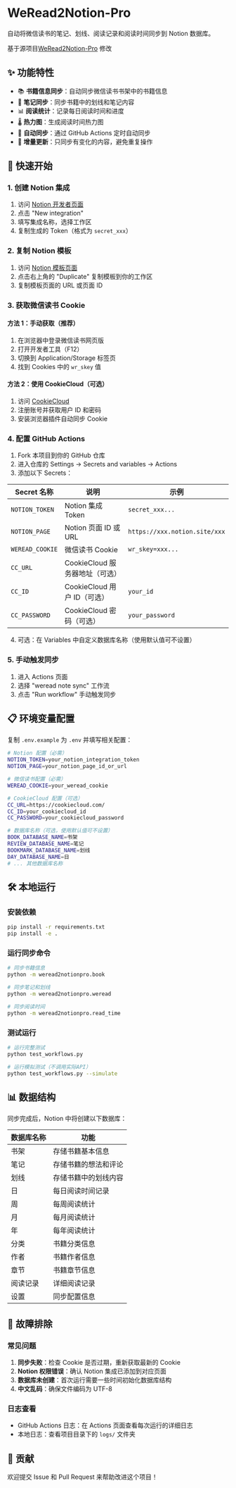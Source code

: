 # WeRead2Notion-Pro

自动将微信读书的笔记、划线、阅读记录和阅读时间同步到 Notion 数据库。

基于源项目[WeRead2Notion-Pro](https://github.com/malinkang/weread2notion-pro) 修改

## ✨ 功能特性

- 📚 **书籍信息同步**：自动同步微信读书书架中的书籍信息
- 📝 **笔记同步**：同步书籍中的划线和笔记内容
- 📊 **阅读统计**：记录每日阅读时间和进度
- 🌡️ **热力图**：生成阅读时间热力图
- 🔄 **自动同步**：通过 GitHub Actions 定时自动同步
- 🎯 **增量更新**：只同步有变化的内容，避免重复操作

## 🚀 快速开始

### 1. 创建 Notion 集成

1. 访问 [Notion 开发者页面](https://www.notion.so/my-integrations)
2. 点击 "New integration"
3. 填写集成名称，选择工作区
4. 复制生成的 Token（格式为 `secret_xxx`）

### 2. 复制 Notion 模板

1. 访问 [Notion 模板页面]()
2. 点击右上角的 "Duplicate" 复制模板到你的工作区
3. 复制模板页面的 URL 或页面 ID

### 3. 获取微信读书 Cookie

#### 方法 1：手动获取（推荐）
1. 在浏览器中登录微信读书网页版
2. 打开开发者工具（F12）
3. 切换到 Application/Storage 标签页
4. 找到 Cookies 中的 `wr_skey` 值

#### 方法 2：使用 CookieCloud（可选）
1. 访问 [CookieCloud]()
2. 注册账号并获取用户 ID 和密码
3. 安装浏览器插件自动同步 Cookie

### 4. 配置 GitHub Actions

1. Fork 本项目到你的 GitHub 仓库
2. 进入仓库的 Settings → Secrets and variables → Actions
3. 添加以下 Secrets：

| Secret 名称 | 说明 | 示例 |
|-------------|------|-----|
| `NOTION_TOKEN` | Notion 集成 Token | `secret_xxx...` |
| `NOTION_PAGE` | Notion 页面 ID 或 URL | `https://xxx.notion.site/xxx` |
| `WEREAD_COOKIE` | 微信读书 Cookie | `wr_skey=xxx...` |
| `CC_URL` | CookieCloud 服务器地址（可选） |  |
| `CC_ID` | CookieCloud 用户 ID（可选） | `your_id` |
| `CC_PASSWORD` | CookieCloud 密码（可选） | `your_password` |

4. 可选：在 Variables 中自定义数据库名称（使用默认值可不设置）

### 5. 手动触发同步

1. 进入 Actions 页面
2. 选择 "weread note sync" 工作流
3. 点击 "Run workflow" 手动触发同步

## 📋 环境变量配置

复制 `.env.example` 为 `.env` 并填写相关配置：

```bash
# Notion 配置（必需）
NOTION_TOKEN=your_notion_integration_token
NOTION_PAGE=your_notion_page_id_or_url

# 微信读书配置（必需）
WEREAD_COOKIE=your_weread_cookie

# CookieCloud 配置（可选）
CC_URL=https://cookiecloud.com/
CC_ID=your_cookiecloud_id
CC_PASSWORD=your_cookiecloud_password

# 数据库名称（可选，使用默认值可不设置）
BOOK_DATABASE_NAME=书架
REVIEW_DATABASE_NAME=笔记
BOOKMARK_DATABASE_NAME=划线
DAY_DATABASE_NAME=日
# ... 其他数据库名称
```

## 🛠️ 本地运行

### 安装依赖
```bash
pip install -r requirements.txt
pip install -e .
```

### 运行同步命令

```bash
# 同步书籍信息
python -m weread2notionpro.book

# 同步笔记和划线
python -m weread2notionpro.weread

# 同步阅读时间
python -m weread2notionpro.read_time
```

### 测试运行
```bash
# 运行完整测试
python test_workflows.py

# 运行模拟测试（不调用实际API）
python test_workflows.py --simulate
```

## 📊 数据结构

同步完成后，Notion 中将创建以下数据库：

| 数据库名称 | 功能 |
|-----------|------|
| 书架 | 存储书籍基本信息 |
| 笔记 | 存储书籍的想法和评论 |
| 划线 | 存储书籍中的划线内容 |
| 日 | 每日阅读时间记录 |
| 周 | 每周阅读统计 |
| 月 | 每月阅读统计 |
| 年 | 每年阅读统计 |
| 分类 | 书籍分类信息 |
| 作者 | 书籍作者信息 |
| 章节 | 书籍章节信息 |
| 阅读记录 | 详细阅读记录 |
| 设置 | 同步配置信息 |

## 🔧 故障排除

### 常见问题

1. **同步失败**：检查 Cookie 是否过期，重新获取最新的 Cookie
2. **Notion 权限错误**：确认 Notion 集成已添加到对应页面
3. **数据库未创建**：首次运行需要一些时间初始化数据库结构
4. **中文乱码**：确保文件编码为 UTF-8

### 日志查看

- GitHub Actions 日志：在 Actions 页面查看每次运行的详细日志
- 本地日志：查看项目目录下的 `logs/` 文件夹

## 🤝 贡献

欢迎提交 Issue 和 Pull Request 来帮助改进这个项目！




